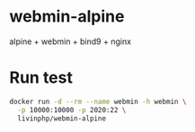 # webmin-alpine
alpine + webmin + bind9 + nginx

# Run test
```bash
docker run -d --rm --name webmin -h webmin \
  -p 10000:10000 -p 2020:22 \
  livinphp/webmin-alpine
```

